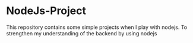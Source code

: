 # NodeJs-Project
This repository contains some simple projects when I play with nodejs. To strengthen my understanding of the backend by using nodejs
